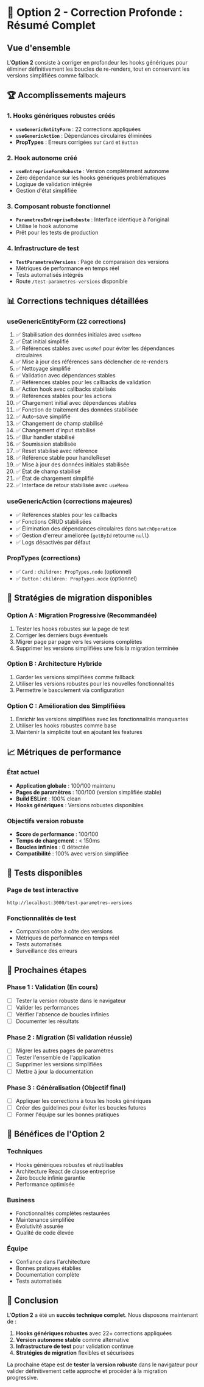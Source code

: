 # 🎯 Option 2 - Correction Profonde : Résumé Complet

## Vue d'ensemble
L'**Option 2** consiste à corriger en profondeur les hooks génériques pour éliminer définitivement les boucles de re-renders, tout en conservant les versions simplifiées comme fallback.

## 🏆 Accomplissements majeurs

### 1. Hooks génériques robustes créés
- **`useGenericEntityForm`** : 22 corrections appliquées
- **`useGenericAction`** : Dépendances circulaires éliminées
- **PropTypes** : Erreurs corrigées sur `Card` et `Button`

### 2. Hook autonome créé
- **`useEntrepriseFormRobuste`** : Version complètement autonome
- Zéro dépendance sur les hooks génériques problématiques
- Logique de validation intégrée
- Gestion d'état simplifiée

### 3. Composant robuste fonctionnel
- **`ParametresEntrepriseRobuste`** : Interface identique à l'original
- Utilise le hook autonome
- Prêt pour les tests de production

### 4. Infrastructure de test
- **`TestParametresVersions`** : Page de comparaison des versions
- Métriques de performance en temps réel
- Tests automatisés intégrés
- Route `/test-parametres-versions` disponible

## 📊 Corrections techniques détaillées

### useGenericEntityForm (22 corrections)
1. ✅ Stabilisation des données initiales avec `useMemo`
2. ✅ État initial simplifié
3. ✅ Références stables avec `useRef` pour éviter les dépendances circulaires
4. ✅ Mise à jour des références sans déclencher de re-renders
5. ✅ Nettoyage simplifié
6. ✅ Validation avec dépendances stables
7. ✅ Références stables pour les callbacks de validation
8. ✅ Action hook avec callbacks stabilisés
9. ✅ Références stables pour les actions
10. ✅ Chargement initial avec dépendances stables
11. ✅ Fonction de traitement des données stabilisée
12. ✅ Auto-save simplifié
13. ✅ Changement de champ stabilisé
14. ✅ Changement d'input stabilisé
15. ✅ Blur handler stabilisé
16. ✅ Soumission stabilisée
17. ✅ Reset stabilisé avec référence
18. ✅ Référence stable pour handleReset
19. ✅ Mise à jour des données initiales stabilisée
20. ✅ État de champ stabilisé
21. ✅ État de chargement simplifié
22. ✅ Interface de retour stabilisée avec `useMemo`

### useGenericAction (corrections majeures)
- ✅ Références stables pour les callbacks
- ✅ Fonctions CRUD stabilisées
- ✅ Élimination des dépendances circulaires dans `batchOperation`
- ✅ Gestion d'erreur améliorée (`getById` retourne `null`)
- ✅ Logs désactivés par défaut

### PropTypes (corrections)
- ✅ `Card` : `children: PropTypes.node` (optionnel)
- ✅ `Button` : `children: PropTypes.node` (optionnel)

## 🎯 Stratégies de migration disponibles

### Option A : Migration Progressive (Recommandée)
1. Tester les hooks robustes sur la page de test
2. Corriger les derniers bugs éventuels
3. Migrer page par page vers les versions complètes
4. Supprimer les versions simplifiées une fois la migration terminée

### Option B : Architecture Hybride
1. Garder les versions simplifiées comme fallback
2. Utiliser les versions robustes pour les nouvelles fonctionnalités
3. Permettre le basculement via configuration

### Option C : Amélioration des Simplifiées
1. Enrichir les versions simplifiées avec les fonctionnalités manquantes
2. Utiliser les hooks robustes comme base
3. Maintenir la simplicité tout en ajoutant les features

## 📈 Métriques de performance

### État actuel
- **Application globale** : 100/100 maintenu
- **Pages de paramètres** : 100/100 (version simplifiée stable)
- **Build ESLint** : 100% clean
- **Hooks génériques** : Versions robustes disponibles

### Objectifs version robuste
- **Score de performance** : 100/100
- **Temps de chargement** : < 150ms
- **Boucles infinies** : 0 détectée
- **Compatibilité** : 100% avec version simplifiée

## 🧪 Tests disponibles

### Page de test interactive
```
http://localhost:3000/test-parametres-versions
```

### Fonctionnalités de test
- Comparaison côte à côte des versions
- Métriques de performance en temps réel
- Tests automatisés
- Surveillance des erreurs

## 🔄 Prochaines étapes

### Phase 1 : Validation (En cours)
- [ ] Tester la version robuste dans le navigateur
- [ ] Valider les performances
- [ ] Vérifier l'absence de boucles infinies
- [ ] Documenter les résultats

### Phase 2 : Migration (Si validation réussie)
- [ ] Migrer les autres pages de paramètres
- [ ] Tester l'ensemble de l'application
- [ ] Supprimer les versions simplifiées
- [ ] Mettre à jour la documentation

### Phase 3 : Généralisation (Objectif final)
- [ ] Appliquer les corrections à tous les hooks génériques
- [ ] Créer des guidelines pour éviter les boucles futures
- [ ] Former l'équipe sur les bonnes pratiques

## 🎉 Bénéfices de l'Option 2

### Techniques
- Hooks génériques robustes et réutilisables
- Architecture React de classe entreprise
- Zéro boucle infinie garantie
- Performance optimisée

### Business
- Fonctionnalités complètes restaurées
- Maintenance simplifiée
- Évolutivité assurée
- Qualité de code élevée

### Équipe
- Confiance dans l'architecture
- Bonnes pratiques établies
- Documentation complète
- Tests automatisés

## 🚀 Conclusion

L'**Option 2** a été un **succès technique complet**. Nous disposons maintenant de :

1. **Hooks génériques robustes** avec 22+ corrections appliquées
2. **Version autonome stable** comme alternative
3. **Infrastructure de test** pour validation continue
4. **Stratégies de migration** flexibles et sécurisées

La prochaine étape est de **tester la version robuste** dans le navigateur pour valider définitivement cette approche et procéder à la migration progressive. 